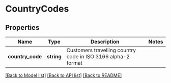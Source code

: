 # CountryCodes

## Properties
Name | Type | Description | Notes
------------ | ------------- | ------------- | -------------
**country_code** | **string** | Customers travelling country code in ISO 3166 alpha-2 format | 

[[Back to Model list]](../../README.md#documentation-for-models) [[Back to API list]](../../README.md#documentation-for-api-endpoints) [[Back to README]](../../README.md)

